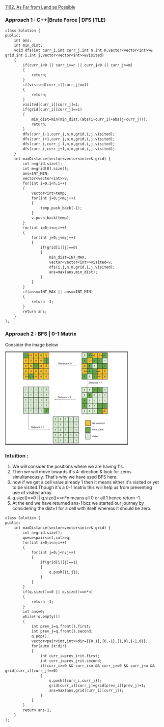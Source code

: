 <a href="https://leetcode.com/problems/as-far-from-land-as-possible/">1162. As Far from Land as Possible</a>

### Approach 1 : C++|Brute Force | DFS (TLE)
```
class Solution {
public:
    int ans;
    int min_dist;
    void dfs(int curr_i,int curr_j,int n,int m,vector<vector<int>>& grid,int i,int j,vector<vector<int>>&visited)
    {
        if(curr_i<0 || curr_i>=n || curr_j<0 || curr_j>=m)
        {
            return;
        }
        if(visited[curr_i][curr_j]==1)
        {
            return;
        }
        visited[curr_i][curr_j]=1;
        if(grid[curr_i][curr_j]==1)
        {
            min_dist=min(min_dist,(abs(i-curr_i)+abs(j-curr_j)));
            return;
        }
        dfs(curr_i-1,curr_j,n,m,grid,i,j,visited);
        dfs(curr_i+1,curr_j,n,m,grid,i,j,visited);
        dfs(curr_i,curr_j-1,n,m,grid,i,j,visited);
        dfs(curr_i,curr_j+1,n,m,grid,i,j,visited);
    }
    int maxDistance(vector<vector<int>>& grid) {
        int n=grid.size();
        int m=grid[0].size();
        ans=INT_MIN;
        vector<vector<int>>v;
        for(int i=0;i<n;i++)
        {
            vector<int>temp;
            for(int j=0;j<m;j++)
            {
                temp.push_back(-1);
            }
            v.push_back(temp);
        }
        for(int i=0;i<n;i++)
        {
            for(int j=0;j<m;j++)
            {
                if(grid[i][j]==0)
                {
                    min_dist=INT_MAX;
                    vector<vector<int>>visited=v;
                    dfs(i,j,n,m,grid,i,j,visited);
                    ans=max(ans,min_dist);
                }
            }
        }
        if(ans==INT_MAX || ans==INT_MIN)
        {
            return -1;
        }
        return ans;
    }
};
```
### Approach 2 : BFS | 0-1 Matrix
Consider the image below 

<img src="../img/1162.png" width="400px">

### Intuition :
1. We will consider the positions where we are having 1's.
2. Then we will move towards it's 4-direction & look for zeros simultaneously. That's why we have used BFS here.
3. now if we get a cell value already 1 then it means either it's visited or yet to be visited.Though it's a 0-1 matrix this will help us from preventing use of visited array.
4. q.size()==0 || q.size()==n*n means all 0 or all 1 hence return -1.
5. At the end we have returned ans-1 bcz we started our journey by considering the dist=1 for a cell with itself whereas it should be zero.

```
class Solution {
public:
    int maxDistance(vector<vector<int>>& grid) {
        int n=grid.size();
        queue<pair<int,int>>q;
        for(int i=0;i<n;i++)
        {
            for(int j=0;j<n;j++)
            {
                if(grid[i][j]==1)
                {
                    q.push({i,j});
                }
            }
        }
        if(q.size()==0 || q.size()==n*n)
        {
            return -1;
        }
        int ans=0;
        while(!q.empty())
        {
            int prev_i=q.front().first;
            int prev_j=q.front().second;
            q.pop();
            vector<pair<int,int>>dir={{0,1},{0,-1},{1,0},{-1,0}};
            for(auto it:dir)
            {
                int curr_i=prev_i+it.first;
                int curr_j=prev_j+it.second;
                if(curr_i>=0 && curr_i<n && curr_j>=0 && curr_j<n && grid[curr_i][curr_j]==0)
                {
                    q.push({curr_i,curr_j});
                    grid[curr_i][curr_j]=grid[prev_i][prev_j]+1;
                    ans=max(ans,grid[curr_i][curr_j]);
                }
            }
        }
        return ans-1;
    }
};
```